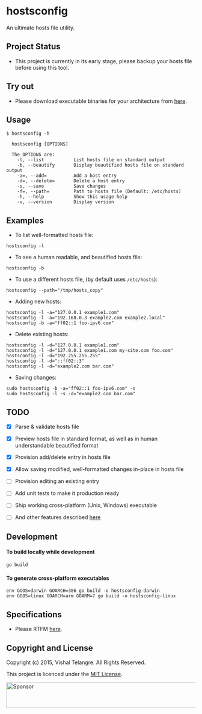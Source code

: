 # hostsconfig

An ultimate hosts file utility.


## Project Status

- This project is currently in its early stage, please backup your hosts file before using this tool.


## Try out

- Please download executable binaries for your architecture from [here](https://github.com/vishaltelangre/hostsconfig/releases).


## Usage

```
$ hostsconfig -h
```

```
  hostsconfig [OPTIONS]

  The OPTIONS are:
    -l, --list           List hosts file on standard output
    -b, --beautify       Display beautified hosts file on standard output
    -a=, --add=          Add a host entry
    -d=, --delete=       Delete a host entry
    -s, --save           Save changes
    -f=, --path=         Path to hosts file (Default: /etc/hosts)
    -h, --help           Show this usage help
    -v, --version        Display version
```


## Examples

- To list well-formatted hosts file:

```
hostsconfig -l
```

- To see a human readable, and beautified hosts file:

```
hostsconfig -b
```

- To use a different hosts file, (by default uses `/etc/hosts`):

```
hostsconfig --path="/tmp/hosts_copy"
```

- Adding new hosts:

```
hostsconfig -l -a="127.0.0.1 example1.com"
hostsconfig -l -a="192.168.0.3 example2.com example2.local"
hostsconfig -b -a="ff02::1 foo-ipv6.com"
```

- Delete existing hosts:

```
hostsconfig -l -d="127.0.0.1 example1.com"
hostsconfig -l -d="127.0.0.1 example1.com my-site.com foo.com"
hostsconfig -l -d="192.255.255.255"
hostsconfig -l -d="::ff02::3"
hostsconfig -l -d="example2.com bar.com"
```

- Saving changes:

```
sudo hostsconfig -b -a="ff02::1 foo-ipv6.com" -s
sudo hostsconfig -l -s -d="example2.com bar.com"
```


## TODO

- [x] Parse & validate hosts file
- [x] Preview hosts file in standard format, as well as in human understandable beautified format
- [x] Provision add/delete entry in hosts file
- [x] Allow saving modified, well-formatted changes in-place in hosts file
- [ ] Provision editing an existing entry
- [ ] Add unit tests to make it production ready
- [ ] Ship working cross-platform (Unix, Windows) executable
- [ ] And other features described [here](https://github.com/vishaltelangre/life/issues/1)


## Development

#### To build locally while development

```
go build
```

#### To generate cross-platform executables

```
env GOOS=darwin GOARCH=386 go build -o hostsconfig-darwin
env GOOS=linux GOARCH=arm GOARM=7 go build -o hostsconfig-linux
```


## Specifications

- Please RTFM [here](http://man7.org/linux/man-pages/man5/hosts.5.html).


## Copyright and License

Copyright (c) 2015, Vishal Telangre. All Rights Reserved.

This project is licenced under the [MIT License](LICENSE.md).

<a target='_blank' rel='nofollow' href='https://app.codesponsor.io/link/PfwgcRiC73ERAe1WTDUo4DmM/vishaltelangre/hostsconfig'>
  <img alt='Sponsor' width='888' height='68' src='https://app.codesponsor.io/embed/PfwgcRiC73ERAe1WTDUo4DmM/vishaltelangre/hostsconfig.svg' />
</a>

